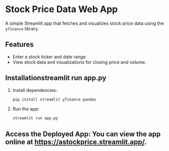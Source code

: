 # Stock Price Data Web App

A simple Streamlit app that fetches and visualizes stock price data using the `yfinance` library.

## Features
- Enter a stock ticker and date range.
- View stock data and visualizations for closing price and volume.

## Installationstreamlit run app.py

1. Install dependencies:
   ```bash
   pip install streamlit yfinance pandas
2. Run the app:
   ```bash
   streamlit run app.py

## Access the Deployed App: You can view the app online at https://astockprice.streamlit.app/.


   
